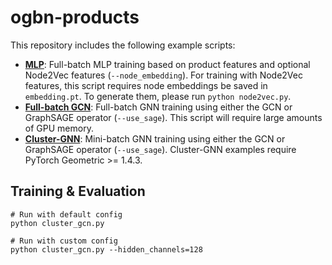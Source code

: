 # ogbn-products

This repository includes the following example scripts:

* **[MLP](https://github.com/snap-stanford/ogb/blob/master/examples/nodeproppred/products/mlp.py)**: Full-batch MLP training based on product features and optional Node2Vec features (`--node_embedding`). For training with Node2Vec features, this script requires node embeddings be saved in `embedding.pt`. To generate them, please run `python node2vec.py`.
* **[Full-batch GCN](https://github.com/snap-stanford/ogb/blob/master/examples/nodeproppred/products/full_batch.py)**: Full-batch GNN training using either the GCN or GraphSAGE operator (`--use_sage`). This script will require large amounts of GPU memory.
* **[Cluster-GNN](https://github.com/snap-stanford/ogb/blob/master/examples/nodeproppred/products/cluster_gcn.py)**: Mini-batch GNN training using either the GCN or GraphSAGE operator (`--use_sage`). Cluster-GNN examples require PyTorch Geometric >= 1.4.3.

## Training & Evaluation

```
# Run with default config
python cluster_gcn.py

# Run with custom config
python cluster_gcn.py --hidden_channels=128
```
